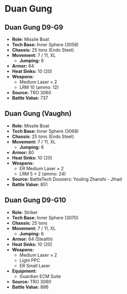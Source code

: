# Duan Gung
## Duan Gung D9-G9
- **Role:** Missile Boat
- **Tech Base:** Inner Sphere (3058)
- **Chassis:** 25 tons (Endo Steel)
- **Movement:** 7 / 11, XL
  - **Jumping:** 6
- **Armor:** 64
- **Heat Sinks:** 10 (20)
- **Weapons:**
  - Medium Laser × 2
  - LRM 10 (ammo: 12)
- **Source:** TRO 3060
- **Battle Value:** 737

## Duan Gung (Vaughn)
- **Role:** Missile Boat
- **Tech Base:** Inner Sphere (3068)
- **Chassis:** 25 tons (Endo Steel)
- **Movement:** 7 / 11, XL
  - **Jumping:** 6
- **Armor:** 80
- **Heat Sinks:** 10 (20)
- **Weapons:**
  - ER Medium Laser × 2
  - LRM 5 × 2 (ammo: 24)
- **Source:** BattleTech Dossiers: Youling Zhanshi - Jihad
- **Battle Value:** 851

## Duan Gung D9-G10
- **Role:** Striker
- **Tech Base:** Inner Sphere (3070)
- **Chassis:** 25 tons
- **Movement:** 7 / 11, XL
  - **Jumping:** 6
- **Armor:** 64 (Stealth)
- **Heat Sinks:** 10 (20)
- **Weapons:**
  - Medium Laser × 2
  - Light PPC
  - ER Small Laser
- **Equipment:**
  - Guardian ECM Suite
- **Source:** TRO 3060
- **Battle Value:** 886

